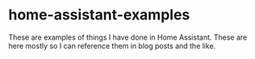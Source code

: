 # home-assistant-examples
These are examples of things I have done in Home Assistant. These are here mostly so I can reference them in blog posts and the like.
